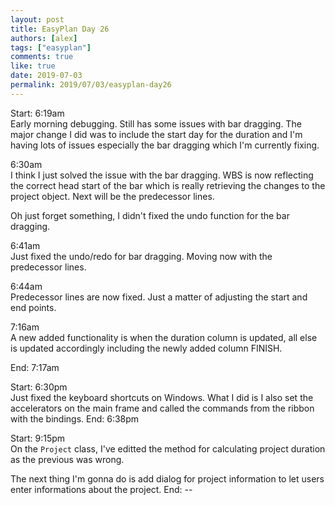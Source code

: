 ```yaml
---
layout: post
title: EasyPlan Day 26
authors: [alex]
tags: ["easyplan"]
comments: true
like: true
date: 2019-07-03
permalink: 2019/07/03/easyplan-day26
---
```

Start: 6:19am  
Early morning debugging. Still has some issues with bar dragging. The major change I did was to include the start day for the duration and I'm having lots of issues especially the bar dragging which I'm currently fixing.

6:30am  
I think I just solved the issue with the bar dragging. WBS is now reflecting the correct head start of the bar which is really retrieving the changes to the project object. Next will be the predecessor lines.

Oh just forget something, I didn't fixed the undo function for the bar dragging.

6:41am  
Just fixed the undo/redo for bar dragging. Moving now with the predecessor lines.

6:44am  
Predecessor lines are now fixed. Just a matter of adjusting the start and end points.

7:16am  
A new added functionality is when the duration column is updated, all else is updated accordingly including the newly added column FINISH.

End: 7:17am

Start: 6:30pm  
Just fixed the keyboard shortcuts on Windows. What I did is I also set the accelerators on the main frame and called the commands from the ribbon with the bindings.
End: 6:38pm  

Start: 9:15pm  
On the ```Project``` class, I've editted the method for calculating project duration as the previous was wrong.

The next thing I'm gonna do is add dialog for project information to let users enter informations about the project.
End: --
